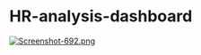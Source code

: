 # HR-analysis-dashboard



[![Screenshot-692.png](https://i.postimg.cc/DZpn6kSR/Screenshot-692.png)](https://postimg.cc/phjwVSYB)
